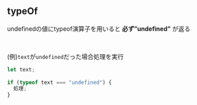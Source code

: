 ## typeOf
undefinedの値にtypeof演算子を用いると **必ず”undefined”** が返る

<br>

(例)`text`が`undefined`だった場合処理を実行
```js
let text;
 
if (typeof text === "undefined") {
  処理;
}
```
